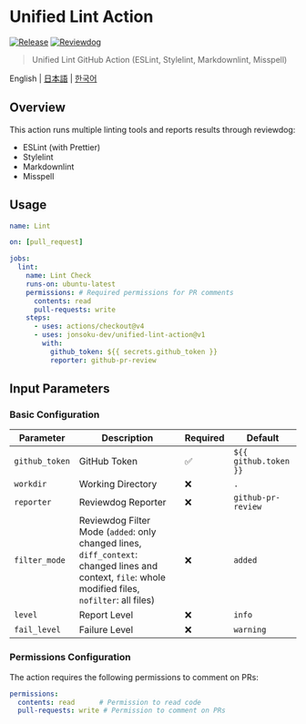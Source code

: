 # Unified Lint Action

[![Release](https://github.com/jonsoku-dev/unified-lint-action/workflows/Release/badge.svg)](https://github.com/jonsoku-dev/unified-lint-action/releases)
[![Reviewdog](https://github.com/jonsoku-dev/unified-lint-action/workflows/Reviewdog/badge.svg)](https://github.com/jonsoku-dev/unified-lint-action/actions?query=workflow%3AReviewdog)

> Unified Lint GitHub Action (ESLint, Stylelint, Markdownlint, Misspell)

English | [日本語](./README.ja.md) | [한국어](./README.md)

## Overview

This action runs multiple linting tools and reports results through reviewdog:

- ESLint (with Prettier)
- Stylelint
- Markdownlint
- Misspell

## Usage

```yaml
name: Lint

on: [pull_request]

jobs:
  lint:
    name: Lint Check
    runs-on: ubuntu-latest
    permissions: # Required permissions for PR comments
      contents: read
      pull-requests: write
    steps:
      - uses: actions/checkout@v4
      - uses: jonsoku-dev/unified-lint-action@v1
        with:
          github_token: ${{ secrets.github_token }}
          reporter: github-pr-review
```

## Input Parameters

### Basic Configuration

| Parameter | Description | Required | Default |
|-----------|-------------|----------|---------|
| `github_token` | GitHub Token | ✅ | `${{ github.token }}` |
| `workdir` | Working Directory | ❌ | `.` |
| `reporter` | Reviewdog Reporter | ❌ | `github-pr-review` |
| `filter_mode` | Reviewdog Filter Mode (`added`: only changed lines, `diff_context`: changed lines and context, `file`: whole modified files, `nofilter`: all files) | ❌ | `added` |
| `level` | Report Level | ❌ | `info` |
| `fail_level` | Failure Level | ❌ | `warning` |

### Permissions Configuration

The action requires the following permissions to comment on PRs:

```yaml
permissions:
  contents: read      # Permission to read code
  pull-requests: write # Permission to comment on PRs
```